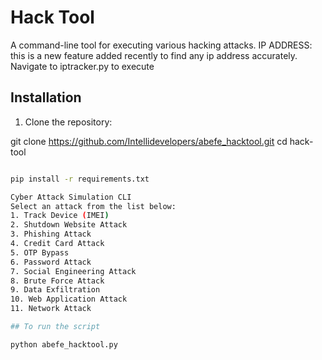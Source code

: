 # Hack Tool

A command-line tool for executing various hacking attacks.
IP ADDRESS: this is a new feature added recently to find any ip address accurately.
Navigate to iptracker.py to execute

## Installation

1. Clone the repository:


git clone https://github.com/Intellidevelopers/abefe_hacktool.git
cd hack-tool
```bash

pip install -r requirements.txt

Cyber Attack Simulation CLI
Select an attack from the list below:
1. Track Device (IMEI)
2. Shutdown Website Attack
3. Phishing Attack
4. Credit Card Attack
5. OTP Bypass
6. Password Attack
7. Social Engineering Attack
8. Brute Force Attack
9. Data Exfiltration
10. Web Application Attack
11. Network Attack

## To run the script

python abefe_hacktool.py